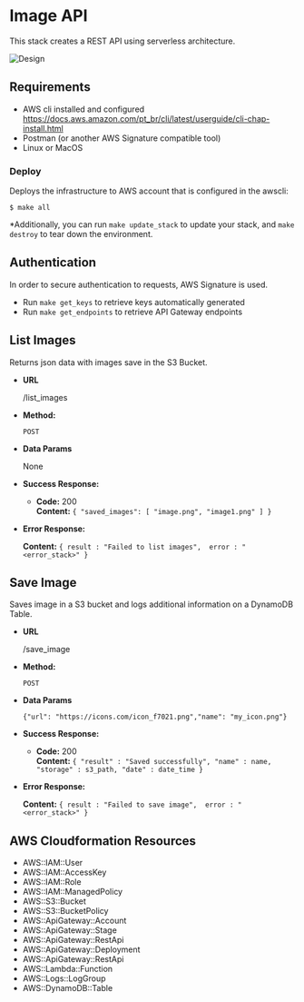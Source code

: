 # Image API

This stack creates a REST API using serverless architecture.

![Design](design.jpg?raw=true "Architecture design diagram")

## Requirements

* AWS cli installed and configured https://docs.aws.amazon.com/pt_br/cli/latest/userguide/cli-chap-install.html
* Postman (or another AWS Signature compatible tool)
* Linux or MacOS

### Deploy
Deploys the infrastructure to AWS account that is configured in the awscli:
```
$ make all
```
*Additionally, you can run `make update_stack` to update your stack, and `make destroy` to tear down the environment.

## Authentication
In order to secure authentication to requests, AWS Signature is used.
- Run `make get_keys` to retrieve keys automatically generated
- Run `make get_endpoints` to retrieve API Gateway endpoints

**List Images**
----
  Returns json data with images save in the S3 Bucket.

* **URL**

  /list_images

* **Method:**

  `POST`

* **Data Params**

  None

* **Success Response:**

  * **Code:** 200 <br />
    **Content:**  `{ "saved_images": [ "image.png", "image1.png" ] }` 
 
* **Error Response:**

    **Content:** `{ result : "Failed to list images",  error : "<error_stack>" }`


**Save Image**
----
  Saves image in a S3 bucket and logs additional information on a DynamoDB Table.

* **URL**

  /save_image

* **Method:**

  `POST`

* **Data Params**

  `{"url": "https://icons.com/icon_f7021.png","name": "my_icon.png"}`

* **Success Response:**

  * **Code:** 200 <br />
    **Content:**  `{ "result" : "Saved successfully", "name" : name, "storage" : s3_path, "date" : date_time }` 
 
* **Error Response:**

    **Content:** `{ result : "Failed to save image",  error : "<error_stack>" }`


## AWS Cloudformation Resources
- AWS::IAM::User
- AWS::IAM::AccessKey
- AWS::IAM::Role
- AWS::IAM::ManagedPolicy
- AWS::S3::Bucket
- AWS::S3::BucketPolicy
- AWS::ApiGateway::Account
- AWS::ApiGateway::Stage
- AWS::ApiGateway::RestApi
- AWS::ApiGateway::Deployment
- AWS::ApiGateway::RestApi
- AWS::Lambda::Function
- AWS::Logs::LogGroup
- AWS::DynamoDB::Table